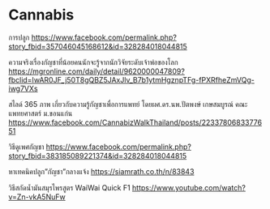 # Cannabis

การปลูก
https://www.facebook.com/permalink.php?story_fbid=357046045168612&id=328284018044815

ความจริงเรื่องกัญชาที่น้อยคนนักจะรู้จากนักวิจัยระดับเจ้าพ่อของโลก
https://mgronline.com/daily/detail/9620000047809?fbclid=IwAR0JF_j50T8gQBZ5JAxJlv_B7b1ytmHgznpTFg-fPXRfheZmVQg-iwg7VXs

สไลด์ 365 ภาพ เกี่ยวกับความรู้กัญชาเพื่อการแพทย์ โดยผศ.ดร.นพ.ปัตพงษ์ เกษสมบูรณ์ คณะแพทยศาสตร์ ม.ขอนแก่น
https://www.facebook.com/CannabizWalkThailand/posts/2233780683377651

วิธีดูเพศกัญชา
https://www.facebook.com/permalink.php?story_fbid=383185089221374&id=328284018044815

หาเทคนิคปลูก”กัญชา”กลางแจ้ง
https://siamrath.co.th/n/83843

วิธีสกัดน้ำมันสมุรไพรสูตร WaiWai Quick F1
https://www.youtube.com/watch?v=Zn-vkA5NuFw
